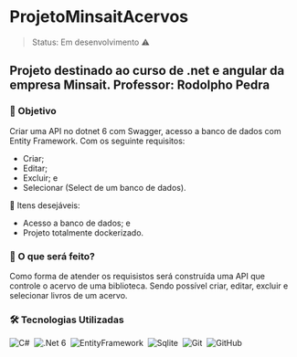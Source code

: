 <h1>ProjetoMinsaitAcervos</h1>

> Status: Em desenvolvimento ⚠️

## Projeto destinado ao curso de .net e angular da empresa Minsait. Professor: Rodolpho Pedra

<h3>🎯 Objetivo</h3>
Criar uma API no dotnet 6 com Swagger, acesso a banco de dados com Entity Framework. Com os seguinte requisitos:

+ Criar;
+ Editar;
+ Excluir; e
+ Selecionar (Select de um banco de dados).

💎 Itens desejáveis:
+ Acesso a banco de dados; e
+ Projeto totalmente dockerizado.

<h3>🧱 O que será feito?</h3>
Como forma de atender os requisistos será construída uma API que controle o acervo de uma biblioteca. Sendo possível criar, editar, excluir e selecionar livros de um acervo.

<h3>🛠️ Tecnologias Utilizadas</h3>

![C#](https://img.shields.io/badge/-CSharp-05122A?style=flat&logo=CSharp)&nbsp;
![.Net 6](https://img.shields.io/badge/-.Net-05122A?style=flat&logo=dotnet)&nbsp;
![EntityFramework](https://img.shields.io/badge/-EntityFramework-05122A?style=flat&logo=dotnet)&nbsp;
![Sqlite](https://img.shields.io/badge/-Sqlite-05122A?style=flat&logo=sqlite)&nbsp;
![Git](https://img.shields.io/badge/-Git-05122A?style=flat&logo=git)&nbsp;
![GitHub](https://img.shields.io/badge/-GitHub-05122A?style=flat&logo=github)&nbsp;
